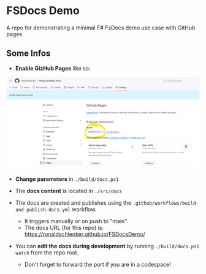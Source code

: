 # FSDocs Demo

A repo for demonstrating a minimal F# FsDocs demo use case with GitHub pages.

## Some Infos

* **Enable GizHub Pages** like so:

![Alt text](enable_Pages.png)

* **Change parameters** in `./build/docs.ps1`

* The **docs content** is located in `./src/docs`

* The docs are created and publishes using the `.github/workflows/build-and-publish-docs.yml` workflow.
    * It triggers manually or on push to "main".
    * The docs URL (for this repo) is: https://ronaldschlenker.github.io/FSDocsDemo/

* You can **edit the docs during development** by running `./build/docs.ps1 watch` from the repo root.
    * Don't forget to forward the port if you are in a codespace!
